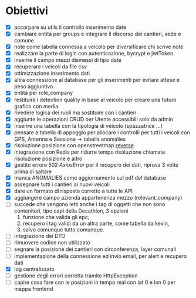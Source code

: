 # Obiettivi

- [x] accorpare su utils il controllo inserimento date
- [x] cambiare entità per groups e integrare il discorso dei cantieri, sede e comune
- [x] note come tabella connessa a veicolo per diversificare chi scrive note
- [x] realizzare la parte di login con autenticazione, bycrypt e jwtToken
- [x] inserire il campo mezzi dismessi di tipo date
- [x] recuperare i veicoli da file csv
- [x] ottimizzazione inserimento dati
- [x] altra connessione al database per gli inserimenti per evitare attese e peso aggiuntivo.
- [x] entità per role_company
- [x] restituire i detection quality in base al veicolo per creare una futuro grafico con media
- [x] rivedere logica dei ruoli ma sostituire con i cantieri
- [x] aggiunte le operazioni CRUD oer Utente accessibili solo da admin
- [x] inserire una tabella con la tipologia di veicolo (spazzatrice ...)
- [x] pensare a tabella di appoggio per allocare i controlli per tutti i veicoli con GPS, Antenna e Sessione -> tabella anomalies
- [x] risoluzione posizione con openstreetmap [reverse](https://nominatim.org/release-docs/develop/api/Reverse/)
- [x] integrazione con Redis per ridurre tempo risoluzione chiamate risoluzione posizione e altro
- [x] gestito errore 502 _AxiosError_ per il recupero dei dati, riprova 3 volte prima di saltare
- [x] manca ANOMALIES come aggiornamento sul pdf del database
- [x] assegnare tutti i cantieri ai nuovi veicoli
- [x] dare un formato di risposta corretto a tutte le API
- [x] aggiungere campo azienda appartenenza mezzo (relevant_company)
- [ ] succede che vengono letti anche i tag di oggetti che non sono contenitori, tipo capi della Decathlon, 3 opzioni
  1. funzione che valida gli epc;
  2. recupero i tag validi da un altra parte, come tabella da kevin,
  3. salvo comunque tutto comunque.
- [ ] integrazione dei DTO
- [ ] rimuovere codice non utilizzato
- [ ] segnare la posizione dei cantieri con circonferenza, layer comunali
- [ ] implementazione della connessione ed invio email, per alert e recupero dati
- [x] log centralizzato
- [ ] gestione degli errori corretta tramite HttpException
- [ ] capire cosa fare con le posizioni in tempo real con lat 0 e lon 0 per mappa frontend
